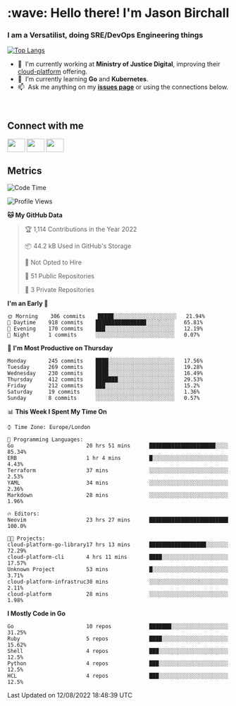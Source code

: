<h1 align="left" id="jason-title">:wave: Hello there! I'm Jason Birchall</h1>
<h3 align="left">I am a Versatilist, doing SRE/DevOps Engineering things</h3>

[![Top Langs](https://github-readme-stats.vercel.app/api?username=jasonBirchall&show_icons=true&count_private=true&include_all_commits=true&theme=gruvbox)](https://github.com/anuraghazra/github-readme-stats)

- :office: &nbsp;I'm currently working at **Ministry of Justice Digital**, improving their [cloud-platform](https://github.com/ministryofjustice/cloud-platform) offering.
- :seedling: &nbsp;I’m currently learning **Go** and **Kubernetes**.
- :mailbox: &nbsp;Ask me anything on my **[issues page]** or using the connections below.


<br>

<h2>Connect with me</h2>
<p>
<a href="https://twitter.com/jsonBirchall" target="blank"><img align="center" src="https://cdn.jsdelivr.net/npm/simple-icons@3.0.1/icons/twitter.svg" alt="" height="30" width="40" /></a>
<a href="https://keybase.io/json0" target="blank"><img align="center" src="https://cdn.jsdelivr.net/npm/simple-icons@3.0.1/icons/keybase.svg" alt="" height="30" width="40" /></a>
<a href="https://www.reddit.com/user/kakorate" target="blank"><img align="center" src="https://cdn.jsdelivr.net/npm/simple-icons@3.0.1/icons/reddit.svg" alt="" height="30" width="40" /></a>
</p>

<h2>Metrics</h2>

<!--START_SECTION:waka-->
![Code Time](http://img.shields.io/badge/Code%20Time-0%20secs-blue)

![Profile Views](http://img.shields.io/badge/Profile%20Views-1-blue)

**🐱 My GitHub Data** 

> 🏆 1,114 Contributions in the Year 2022
 > 
> 📦 44.2 kB Used in GitHub's Storage 
 > 
> 🚫 Not Opted to Hire
 > 
> 📜 51 Public Repositories 
 > 
> 🔑 3 Private Repositories  
 > 
**I'm an Early 🐤** 

```text
🌞 Morning    306 commits    █████░░░░░░░░░░░░░░░░░░░░   21.94% 
🌆 Daytime    918 commits    ████████████████░░░░░░░░░   65.81% 
🌃 Evening    170 commits    ███░░░░░░░░░░░░░░░░░░░░░░   12.19% 
🌙 Night      1 commits      ░░░░░░░░░░░░░░░░░░░░░░░░░   0.07%

```
📅 **I'm Most Productive on Thursday** 

```text
Monday       245 commits    ████░░░░░░░░░░░░░░░░░░░░░   17.56% 
Tuesday      269 commits    ████░░░░░░░░░░░░░░░░░░░░░   19.28% 
Wednesday    230 commits    ████░░░░░░░░░░░░░░░░░░░░░   16.49% 
Thursday     412 commits    ███████░░░░░░░░░░░░░░░░░░   29.53% 
Friday       212 commits    ███░░░░░░░░░░░░░░░░░░░░░░   15.2% 
Saturday     19 commits     ░░░░░░░░░░░░░░░░░░░░░░░░░   1.36% 
Sunday       8 commits      ░░░░░░░░░░░░░░░░░░░░░░░░░   0.57%

```


📊 **This Week I Spent My Time On** 

```text
⌚︎ Time Zone: Europe/London

💬 Programming Languages: 
Go                       20 hrs 51 mins      █████████████████████░░░░   85.34% 
ERB                      1 hr 4 mins         █░░░░░░░░░░░░░░░░░░░░░░░░   4.43% 
Terraform                37 mins             ░░░░░░░░░░░░░░░░░░░░░░░░░   2.53% 
YAML                     34 mins             ░░░░░░░░░░░░░░░░░░░░░░░░░   2.36% 
Markdown                 28 mins             ░░░░░░░░░░░░░░░░░░░░░░░░░   1.96%

🔥 Editors: 
Neovim                   23 hrs 27 mins      █████████████████████████   100.0%

🐱‍💻 Projects: 
cloud-platform-go-library17 hrs 13 mins      ██████████████████░░░░░░░   72.29% 
cloud-platform-cli       4 hrs 11 mins       ████░░░░░░░░░░░░░░░░░░░░░   17.57% 
Unknown Project          53 mins             █░░░░░░░░░░░░░░░░░░░░░░░░   3.71% 
cloud-platform-infrastruc30 mins             ░░░░░░░░░░░░░░░░░░░░░░░░░   2.11% 
cloud-platform           28 mins             ░░░░░░░░░░░░░░░░░░░░░░░░░   1.98%

```

**I Mostly Code in Go** 

```text
Go                       10 repos            ███████░░░░░░░░░░░░░░░░░░   31.25% 
Ruby                     5 repos             ████░░░░░░░░░░░░░░░░░░░░░   15.62% 
Shell                    4 repos             ███░░░░░░░░░░░░░░░░░░░░░░   12.5% 
Python                   4 repos             ███░░░░░░░░░░░░░░░░░░░░░░   12.5% 
HCL                      4 repos             ███░░░░░░░░░░░░░░░░░░░░░░   12.5%

```



 Last Updated on 12/08/2022 18:48:39 UTC
<!--END_SECTION:waka-->

<!-- links -->

[issues page]: https://github.com/jasonBirchall/jasonBirchall/issues "jasonBirchall/issues"
